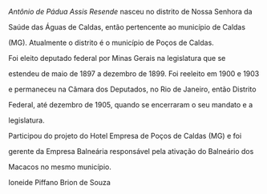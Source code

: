 

*Antônio de Pádua Assis Resende* nasceu no distrito de Nossa Senhora da

Saúde das Águas de Caldas, então pertencente ao município de Caldas

(MG). Atualmente o distrito é o município de Poços de Caldas.



Foi eleito deputado federal por Minas Gerais na legislatura que se

estendeu de maio de 1897 a dezembro de 1899. Foi reeleito em 1900 e 1903

e permaneceu na Câmara dos Deputados, no Rio de Janeiro, então Distrito

Federal, até dezembro de 1905, quando se encerraram o seu mandato e a

legislatura.



Participou do projeto do Hotel Empresa de Poços de Caldas (MG) e foi

gerente da Empresa Balneária responsável pela ativação do Balneário dos

Macacos no mesmo município.



Ioneide Piffano Brion de Souza



 



